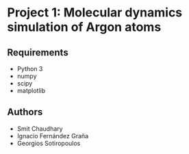 # Project 1: Molecular dynamics simulation of Argon atoms

## Requirements
- Python 3
- numpy
- scipy
- matplotlib


## Authors
- Smit Chaudhary
- Ignacio Fernández Graña
- Georgios Sotiropoulos
